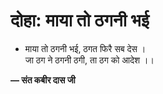# दोहा: माया तो ठगनी भई

- माया तो ठगनी भई, ठगत फिरै सब देस ।\
  जा ठग ने ठगनी ठगी, ता ठग को आदेश ।।

**— संत कबीर दास जी**
